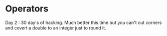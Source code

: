 # Operators
Day 2 : 30 day's of hacking. Much better this time but you can't cut corners and covert a double to an integer just to round it.
